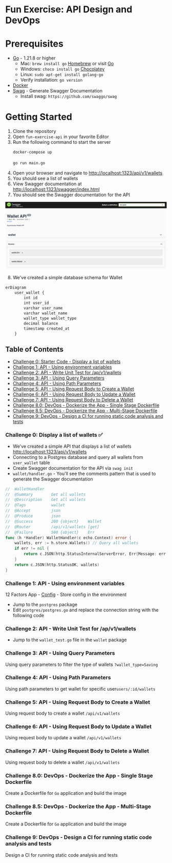 # Fun Exercise: API Design and DevOps

# Prerequisites

- [Go](https://go.dev/doc/install) - 1.21.8 or higher
	- Mac: `brew install go` [Homebrew](https://brew.sh/) or visit [Go](https://go.dev/doc/install)
	- Windows: `choco install go` [Chocolatey](https://chocolatey.org/install)
	- Linux: `sudo apt-get install golang-go`
    - Verify installation: `go version`
- [Docker](https://docs.docker.com/get-docker/)
- [Swag](https://github.com/swaggo/swag) - Generate Swagger Documentation
  - Install swag: `https://github.com/swaggo/swag`

# Getting Started
1. Clone the repository
2. Open `fun-exercise-api` in your favorite Editor
3. Run the following command to start the server
	```bash
	docker-compose up

	go run main.go
	```
4. Open your browser and navigate to [http://localhost:1323/api/v1/wallets](http://localhost:1323/api/v1/wallets)
5. You should see a list of wallets
6. View Swagger documentation at [http://localhost:1323/swagger/index.html](http://localhost:1323/swagger/index.html)
7. You should see the Swagger documentation for the API
<img src="./swagger.png" alt="Swagger Documentation" />

8. We've created a simple database schema for Wallet

```mermaid
erDiagram
	user_wallet {
		int id
		int user_id
		varchar user_name
		varchar wallet_name
		wallet_type wallet_type
		decimal balance
		timestamp created_at
    }
```


## Table of Contents
- [Challenge 0: Starter Code - Display a list of wallets](#challenge-0-display-a-list-of-wallets-)
- [Challenge 1: API - Using environment variables](#challenge-1-api---using-environment-variables)
- [Challenge 2: API - Write Unit Test for /ap/v1/wallets](#challenge-2-api---write-unit-test-for-apv1wallets)
- [Challenge 3: API - Using Query Parameters](#challenge-3-api---using-query-parameters)
- [Challenge 4: API - Using Path Parameters](#challenge-4-api---using-path-parameters)
- [Challenge 5: API - Using Request Body to Create a Wallet](#challenge-5-api---using-request-body-to-create-a-wallet)
- [Challenge 6: API - Using Request Body to Update a Wallet](#challenge-6-api---using-request-body-to-update-a-wallet)
- [Challenge 7: API - Using Request Body to Delete a Wallet](#challenge-7-api---using-request-body-to-delete-a-wallet)
- [Challenge 8.0: DevOps - Dockerize the App - Single Stage Dockerfile](#challenge-80-devops---dockerize-the-app---single-stage-dockerfile)
- [Challenge 8.5: DevOps - Dockerize the App - Multi-Stage Dockerfile](#challenge-85-devops---dockerize-the-app---multi-stage-dockerfile)
- [Challenge 9: DevOps - Design a CI for running static code analysis and tests](#challenge-9-devops---design-a-ci-for-running-static-code-analysis-and-tests)

### Challenge 0: Display a list of wallets ✅
- We've created a simple API that displays a list of wallets [http://localhost:1323/api/v1/wallets](http://localhost:1323/api/v1/wallets)
- Connecting to a Postgres database and query all wallets from `user_wallet` table
- Create Swagger documentation for the API via `swag init`
- `wallet/handler.go` - You'll see the comments pattern that is used to generate the Swagger documentation
```go
// 	WalletHandler
//	@Summary		Get all wallets
//	@Description	Get all wallets
//	@Tags			wallet
//	@Accept			json
//	@Produce		json
//	@Success		200	{object}	Wallet
//	@Router			/api/v1/wallets [get]
//	@Failure		500	{object}	Err
func (h *Handler) WalletHandler(c echo.Context) error {
	wallets, err := h.store.Wallets() // Query all wallets
	if err != nil {
		return c.JSON(http.StatusInternalServerError, Err{Message: err.Error()})
	}
	return c.JSON(http.StatusOK, wallets)
}
```

### Challenge 1: API - Using environment variables
12 Factors App - [Config](https://12factor.net/config) - Store config in the environment

- Jump to the `postgres` package
- Edit `postgres/postgres.go` and replace the connection string with the following code

### Challenge 2: API - Write Unit Test for /ap/v1/wallets
- Jump to the `wallet_test.go` file in the `wallet` package

### Challenge 3: API - Using Query Parameters
Using query parameters to filter the type of wallets `?wallet_type=Saving`

### Challenge 4: API - Using Path Parameters
Using path parameters to get wallet for specific user`users/:id/wallets`

### Challenge 5: API - Using Request Body to Create a Wallet
Using request body to create a wallet `/api/v1/wallets`

### Challenge 6: API - Using Request Body to Update a Wallet
Using request body to update a wallet `/api/v1/wallets`

### Challenge 7: API - Using Request Body to Delete a Wallet
Using request body to delete a wallet `/api/v1/wallets`

### Challenge 8.0: DevOps - Dockerize the App - Single Stage Dockerfile
Create a Dockerfile for `Go` application and build the image

### Challenge 8.5: DevOps - Dockerize the App - Multi-Stage Dockerfile
Create a Dockerfile for `Go` application and build the image

### Challenge 9: DevOps - Design a CI for running static code analysis and tests
Design a CI for running static code analysis and tests
